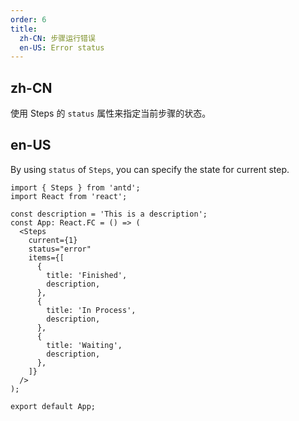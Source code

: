 ```yaml
---
order: 6
title:
  zh-CN: 步骤运行错误
  en-US: Error status
---
```


## zh-CN

使用 Steps 的 `status` 属性来指定当前步骤的状态。

## en-US

By using `status` of `Steps`, you can specify the state for current step.

```tsx
import { Steps } from 'antd';
import React from 'react';

const description = 'This is a description';
const App: React.FC = () => (
  <Steps
    current={1}
    status="error"
    items={[
      {
        title: 'Finished',
        description,
      },
      {
        title: 'In Process',
        description,
      },
      {
        title: 'Waiting',
        description,
      },
    ]}
  />
);

export default App;
```
